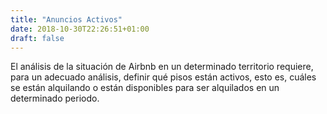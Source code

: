 ```yaml
---
title: "Anuncios Activos"
date: 2018-10-30T22:26:51+01:00
draft: false
---
```


El análisis de la situación de Airbnb en un determinado territorio requiere, para un adecuado análisis, definir qué pisos están activos, esto es, cuáles se están alquilando o están disponibles para ser alquilados en un determinado periodo.
